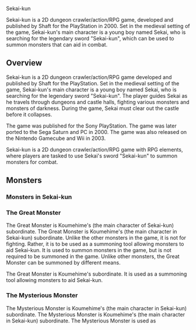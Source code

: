 Sekai-kun

Sekai-kun is a 2D dungeon crawler/action/RPG game, developed and published by Shaft for the PlayStation in 2000. Set in the medieval setting of the game, Sekai-kun's main character is a young boy named Sekai, who is searching for the legendary sword "Sekai-kun", which can be used to summon monsters that can aid in combat.

## Overview

Sekai-kun is a 2D dungeon crawler/action/RPG game developed and published by Shaft for the PlayStation. Set in the medieval setting of the game, Sekai-kun's main character is a young boy named Sekai, who is searching for the legendary sword "Sekai-kun". The player guides Sekai as he travels through dungeons and castle halls, fighting various monsters and monsters of darkness. During the game, Sekai must clear out the castle before it collapses.

The game was published for the Sony PlayStation. The game was later ported to the Sega Saturn and PC in 2000. The game was also released on the Nintendo Gamecube and Wii in 2003.

Sekai-kun is a 2D dungeon crawler/action/RPG game with RPG elements, where players are tasked to use Sekai's sword "Sekai-kun" to summon monsters for combat.

## Monsters

### Monsters in Sekai-kun

### The Great Monster

The Great Monster is Koumehime's (the main character of Sekai-kun) subordinate. The Great Monster is Koumehime's (the main character in Sekai-kun) subordinate. Unlike the other monsters in the game, it is not for fighting. Rather, it is to be used as a summoning tool allowing monsters to aid Sekai-kun. It is used to summon monsters in the game, but is not required to be summoned in the game. Unlike other monsters, the Great Monster can be summoned by different means.

The Great Monster is Koumehime's subordinate. It is used as a summoning tool allowing monsters to aid Sekai-kun.

### The Mysterious Monster

The Mysterious Monster is Koumehime's (the main character in Sekai-kun) subordinate. The Mysterious Monster is Koumehime's (the main character in Sekai-kun) subordinate. The Mysterious Monster is used as